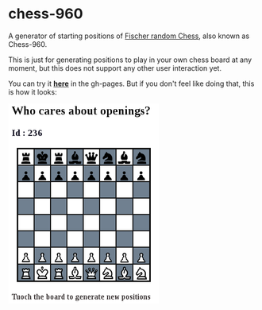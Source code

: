 # chess-960

A generator of starting positions of [Fischer random Chess](https://en.wikipedia.org/wiki/Chess960),
also known as Chess-960.

This is just for generating positions to play
in your own chess board at any moment, but this does not
support any other user interaction yet.

You can try it **[here](https://average-user.github.io/Chess960/)**
in the gh-pages. But if you don't feel like doing that, this is
how it looks:

![](https://github.com/Average-user/Chess960/blob/master/resources/public/img/demo.png?raw=true)
